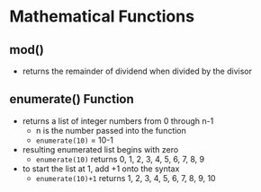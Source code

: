 # Mathematical Functions

## mod()
- returns the remainder of dividend when divided by the divisor

## enumerate() Function
- returns a list of integer numbers from 0 through n-1
    - n is the number passed into the function
    - `enumerate(10)` = 10-1
- resulting enumerated list begins with zero
    - `enumerate(10)` returns 0, 1, 2, 3, 4, 5, 6, 7, 8, 9
- to start the list at 1, add +1 onto the syntax
    - `enumerate(10)+1` returns 1, 2, 3, 4, 5, 6, 7, 8, 9, 10